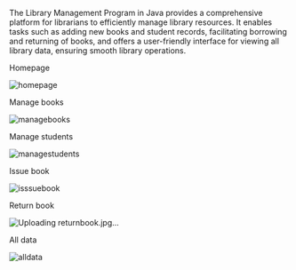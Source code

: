 The Library Management Program in Java provides a comprehensive platform for librarians to efficiently manage library resources. It enables tasks such as adding new books and student records, facilitating borrowing and returning of books, and offers a user-friendly interface for viewing all library data, ensuring smooth library operations.

Homepage

![homepage](https://github.com/ivponicka/Library-Management-System/assets/56002673/6ba8dbc7-df18-4a22-b194-1a63102067ec)


Manage books

![managebooks](https://github.com/ivponicka/Library-Management-System/assets/56002673/0d11948d-1542-4d38-9d40-af35a4b8f4a3)

Manage students

![managestudents](https://github.com/ivponicka/Library-Management-System/assets/56002673/98f52336-6e8e-4232-8f33-f8176cdaff25)

Issue book

![isssuebook](https://github.com/ivponicka/Library-Management-System/assets/56002673/dd82d61f-8f2f-4b45-ad5f-c39e8eb7a7a5)

Return book

![Uploading returnbook.jpg…]()

All data

![alldata](https://github.com/ivponicka/Library-Management-System/assets/56002673/6550875d-413a-4107-8ad8-fa23a6bca894)
